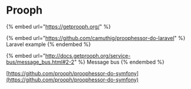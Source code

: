# Prooph

{% embed url="https://getprooph.org/" %}

{% embed url="https://github.com/camuthig/proophessor-do-laravel" %}
Laravel example
{% endembed %}

{% embed url="http://docs.getprooph.org/service-bus/message_bus.html#2-2" %}
Message bus
{% endembed %}



[https://github.com/prooph/proophessor-do-symfony](https://github.com/prooph/proophessor-do-symfony)
